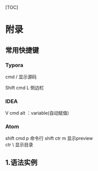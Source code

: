 [TOC]
# 附录

## 常用快捷键

### Typora
cmd  /  显示源码

Shift cmd L 侧边栏

### IDEA

V   cmd  alt  ：variable(自动赋值)

### Atom
shift cmd p 命令行
shift ctr m 显示preview   
ctr \ 显示目录
<h2 id="1">1.语法实例</h2>

